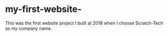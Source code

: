 # my-first-website-
This was the first website project I built at 2018 when I choose Scratch-Tech as my company name.
